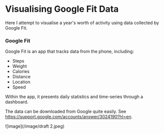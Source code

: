 # Visualising Google Fit Data

Here I attempt to visualise a year's worth of activity using data collected by Google Fit.

### Google Fit

Google Fit is an app that tracks data from the phone, including:

* Steps
* Weight
* Calories
* Distance
* Location
* Speed

Within the app, it presents daily statistics and time-series through a dashboard.

The data can be downloaded from Google quite easily. See <https://support.google.com/accounts/answer/3024190?hl=en>.

![image](/image/draft 2.jpeg)